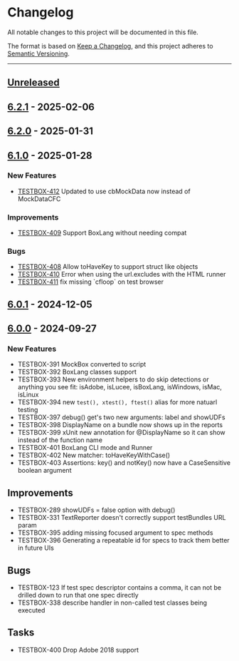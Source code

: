 # Changelog

All notable changes to this project will be documented in this file.

The format is based on [Keep a Changelog](https://keepachangelog.com/en/1.0.0/),
and this project adheres to [Semantic Versioning](https://semver.org/spec/v2.0.0.html).

* * *

## [Unreleased]

## [6.2.1] - 2025-02-06

## [6.2.0] - 2025-01-31

## [6.1.0] - 2025-01-28

### New Features

- [TESTBOX-412](https://ortussolutions.atlassian.net/browse/TESTBOX-412) Updated to use cbMockData now instead of MockDataCFC

### Improvements

- [TESTBOX-409](https://ortussolutions.atlassian.net/browse/TESTBOX-409) Support BoxLang without needing compat

### Bugs

- [TESTBOX-408](https://ortussolutions.atlassian.net/browse/TESTBOX-408) Allow toHaveKey to support struct like objects
- [TESTBOX-410](https://ortussolutions.atlassian.net/browse/TESTBOX-410) Error when using the url.excludes with the HTML runner
- [TESTBOX-411](https://ortussolutions.atlassian.net/browse/TESTBOX-411) fix missing \`cfloop\` on test browser

## [6.0.1] - 2024-12-05

## [6.0.0] - 2024-09-27

### New Features

- TESTBOX-391 MockBox converted to script
- TESTBOX-392 BoxLang classes support
- TESTBOX-393 New environment helpers to do skip detections or anything you see fit: isAdobe, isLucee, isBoxLang, isWindows, isMac, isLinux
- TESTBOX-394 new `test(), xtest(), ftest()` alias for more natuarl testing
- TESTBOX-397 debug() get's two new arguments: label and showUDFs
- TESTBOX-398 DisplayName on a bundle now shows up in the reports
- TESTBOX-399 xUnit new annotation for @DisplayName so it can show instead of the function name
- TESTBOX-401 BoxLang CLI mode and Runner
- TESTBOX-402 New matcher: toHaveKeyWithCase()
- TESTBOX-403 Assertions: key() and notKey() now have a CaseSensitive boolean argument

## Improvements

- TESTBOX-289 showUDFs = false option with debug()
- TESTBOX-331 TextReporter doesn't correctly support testBundles URL param
- TESTBOX-395 adding missing focused argument to spec methods
- TESTBOX-396 Generating a repeatable id for specs to track them better in future UIs

## Bugs

- TESTBOX-123 If test spec descriptor contains a comma, it can not be drilled down to run that one spec directly
- TESTBOX-338 describe handler in non-called test classes being executed

## Tasks

- TESTBOX-400 Drop Adobe 2018 support

[Unreleased]: https://github.com/Ortus-Solutions/TestBox/compare/v6.2.1...HEAD

[6.2.1]: https://github.com/Ortus-Solutions/TestBox/compare/v6.2.0...v6.2.1

[6.2.0]: https://github.com/Ortus-Solutions/TestBox/compare/v6.1.0...v6.2.0

[6.1.0]: https://github.com/Ortus-Solutions/TestBox/compare/v6.0.1...v6.1.0

[6.0.1]: https://github.com/Ortus-Solutions/TestBox/compare/v6.0.0...v6.0.1

[6.0.0]: https://github.com/Ortus-Solutions/TestBox/compare/bc7774b4cc681cd8dfab08b2f3bba26a75f5601b...v6.0.0
